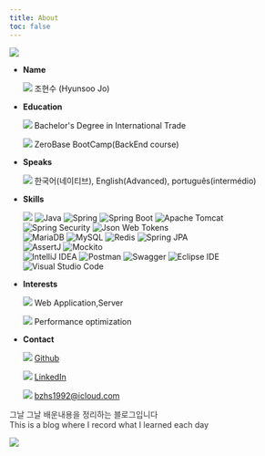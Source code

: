 ```yaml
---
title: About
toc: false
---
```

<style>
.toc {
    display: none;
}
</style>

<div class="flex-box_wrap">
    <div class="img_char">
        <span><img src="https://i.imgur.com/tpr5jcv.png" /></span>
    </div>
    <ul class="_type__01">
        <li>
            <strong>Name</strong>
            <div class="list_text">
                <p>
                    <i><img src="https://em-content.zobj.net/thumbs/240/apple/354/technologist-light-skin-tone_1f9d1-1f3fb-200d-1f4bb.png" /></i>
                    <span>조현수 (Hyunsoo Jo)</span>
                </p>
            </div>
        </li>
        <li>
            <strong>Education</strong>
            <div class="list_text">
                <p>
                    <i><img src="https://em-content.zobj.net/thumbs/240/apple/354/student-light-skin-tone_1f9d1-1f3fb-200d-1f393.png" /></i>
                    <span>Bachelor's Degree in International Trade</span>
                </p>
                <p>
                    <i><img src="https://em-content.zobj.net/thumbs/240/apple/354/tent_26fa.png" /></i>
                    <span>ZeroBase BootCamp(BackEnd course)</span>
                </p>
            </div>
        </li>
        <li>
            <strong>Speaks</strong>
            <div class="list_text">
                <p>
                    <i><img src="https://em-content.zobj.net/thumbs/240/apple/354/speaking-head_1f5e3-fe0f.png" /></i>
                    <span>한국어(네이티브), English(Advanced), português(intermédio)</span>
                </p>
            </div>
        </li>
        <li>
            <strong>Skills</strong>
            <div class="list_text">
                <p>
                    <i><img src="https://em-content.zobj.net/thumbs/240/toss-face/342/regional-indicator-symbol-letter-j_1f1ef.png" /></i>
                    <span>
                    <img src="https://img.shields.io/badge/Java-007396?style=flat-square&logo=java&logoColor=white" alt="Java">
    <img src="https://img.shields.io/badge/Spring-6DB33F?style=flat-square&logo=Spring&logoColor=white" alt="Spring">
    <img src="https://img.shields.io/badge/Spring%20Boot-6DB33F?style=flat-square&logo=Spring%20Boot&logoColor=white" alt="Spring Boot">
    <img src="https://img.shields.io/badge/Apache%20Tomcat-F8DC75?style=flat-square&logo=Apache%20Tomcat&logoColor=white" alt="Apache Tomcat">
    <br>
    <img src="https://img.shields.io/badge/Spring%20Security-6DB33F?style=flat-square&logo=Spring%20Security&logoColor=white" alt="Spring Security">
    <img src="https://img.shields.io/badge/Json%20Web%20Tokens-000000?style=flat-square&logo=Json%20Web%20Tokens&logoColor=white" alt="Json Web Tokens">
    <br>
    <img src="https://img.shields.io/badge/MariaDB-003545?style=flat-square&logo=MariaDB&logoColor=white" alt="MariaDB">
    <img src="https://img.shields.io/badge/MySQL-4479A1?style=flat-square&logo=MySQL&logoColor=white" alt="MySQL">
    <img src="https://img.shields.io/badge/Redis-DC382D?style=flat-square&logo=Redis&logoColor=white" alt="Redis">
    <img src="https://img.shields.io/badge/Spring%20JPA-6DB33F?style=flat-square&logo=Spring%20JPA&logoColor=white" alt="Spring JPA">
    <br>
    <img src="https://img.shields.io/badge/AssertJ-25A162?style=flat-square&logo=AssertJ&logoColor=white" alt="AssertJ">
    <img src="https://img.shields.io/badge/Mockito-008D62?style=flat-square&logo=Mockito&logoColor=white" alt="Mockito">
    <br>
    <img src="https://img.shields.io/badge/IntelliJ%20IDEA-000000?style=flat-square&logo=IntelliJ%20IDEA&logoColor=white" alt="IntelliJ IDEA">
    <img src="https://img.shields.io/badge/Postman-FF6C37?style=flat-square&logo=Postman&logoColor=white" alt="Postman">
    <img src="https://img.shields.io/badge/Swagger-85EA2D?style=flat-square&logo=Swagger&logoColor=white" alt="Swagger">
    <img src="https://img.shields.io/badge/Eclipse%20IDE-2C2255?style=flat-square&logo=Eclipse%20IDE&logoColor=white" alt="Eclipse IDE">
    <img src="https://img.shields.io/badge/Visual%20Studio%20Code-007ACC?style=flat-square&logo=Visual%20Studio%20Code&logoColor=white" alt="Visual Studio Code">
        </span>
                </p>
            </div>
        </li>
        <li>
            <strong>Interests</strong>
            <div class="list_text">
                <p>
                    <i><img src="https://em-content.zobj.net/thumbs/240/microsoft/319/globe-with-meridians_1f310.png" /></i>
                    <span>Web Application,Server</span>
                </p>
                <p>
                    <i><img src="https://em-content.zobj.net/thumbs/240/apple/354/high-voltage_26a1.png" /></i>
                    <span>Performance optimization</span>
                </p>
            </div>
        </li>
        <li>
            <strong>Contact</strong>
            <div class="list_text">
                <p>
                    <i><img src="https://github.com/fluidicon.png" /></i>
                    <a href="https://github.com/HyunsooZo">Github</a>
                </p>
                <p>
                    <i><img src="https://content.linkedin.com/content/dam/me/business/en-us/amp/brand-site/v2/bg/LI-Bug.svg.original.svg" /></i>
                    <a href="https://www.linkedin.com/in/hyunsoo-jo-605554186/?locale=en_US">LinkedIn</a>
                </p>
                <p>
                    <i><img src="https://em-content.zobj.net/thumbs/240/twitter/348/envelope_2709-fe0f.png" /></i>
                    <a href="mailto:bzhs1992@icloud.com">bzhs1992@icloud.com</a>
                </p>
            </div>
        </li>
    </ul>
</div>

<div class="box-ghchart">
    <p style="color: #333333;">그날 그날 배운내용을 정리하는 블로그입니다<br>This is a blog where I record what I learned each day</p>
    <div>
        <img src="https://ghchart.rshah.org/0080ff/HyunsooZo"/>
    </div>
</div>